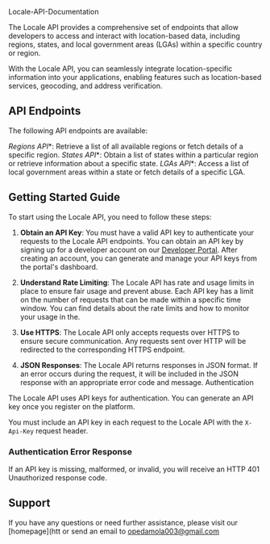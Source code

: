 Locale-API-Documentation

The Locale API provides a comprehensive set of endpoints that allow developers to access and interact with location-based data, including regions, states, and local government areas (LGAs) within a specific country or region.

With the Locale API, you can seamlessly integrate location-specific information into your applications, enabling features such as location-based services, geocoding, and address verification.

## API Endpoints

The following API endpoints are available:

*Regions API**: Retrieve a list of all available regions or fetch details of a specific region.
*States API**: Obtain a list of states within a particular region or retrieve information about a specific state.
*LGAs API**: Access a list of local government areas within a state or fetch details of a specific LGA.

## Getting Started Guide

To start using the Locale API, you need to follow these steps:

1. **Obtain an API Key**: You must have a valid API key to authenticate your requests to the Locale API endpoints. You can obtain an API key by signing up for a developer account on our [Developer Portal](https:/.com/developer-portal). After creating an account, you can generate and manage your API keys from the portal's dashboard.
2. **Understand Rate Limiting**: The Locale API has rate and usage limits in place to ensure fair usage and prevent abuse. Each API key has a limit on the number of requests that can be made within a specific time window. You can find details about the rate limits and how to monitor your usage in the.
3. **Use HTTPS**: The Locale API only accepts requests over HTTPS to ensure secure communication. Any requests sent over HTTP will be redirected to the corresponding HTTPS endpoint.

4. **JSON Responses**: The Locale API returns responses in JSON format. If an error occurs during the request, it will be included in the JSON response with an appropriate error code and message.
Authentication

The Locale API uses API keys for authentication. You can generate an API key once you register on the platform.

You must include an API key in each request to the Locale API with the `X-Api-Key` request header.

### Authentication Error Response

If an API key is missing, malformed, or invalid, you will receive an HTTP 401 Unauthorized response code.

## Support

If you have any questions or need further assistance, please visit our [homepage](htt or send an email to opedamola003@gmail.com